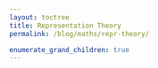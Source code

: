 ```yaml
---
layout: toctree
title: Representation Theory
permalink: /blog/maths/repr-theory/

enumerate_grand_children: true
---
```

